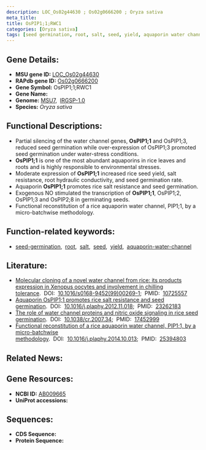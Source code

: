 ```yaml
---
description: LOC_Os02g44630 ; Os02g0666200 ; Oryza sativa
meta_title:
title: OsPIP1;1;RWC1
categories: [Oryza sativa]
tags: [seed germination, root, salt, seed, yield, aquaporin water channel]
---
```


## Gene Details:
- **MSU gene ID:** [LOC_Os02g44630](http://rice.uga.edu/cgi-bin/ORF_infopage.cgi?orf=LOC_Os02g44630)  
- **RAPdb gene ID:** [Os02g0666200](https://rapdb.dna.affrc.go.jp/locus/?name=Os02g0666200)  
- **Gene Symbol:** OsPIP1;1;RWC1
- **Gene Name:**
- **Genome:**  [MSU7](http://rice.uga.edu/),&nbsp;&nbsp;[IRGSP-1.0](https://rapdb.dna.affrc.go.jp/download/irgsp1.html)
- **Species:** *Oryza sativa*

## Functional Descriptions:
   - Partial silencing of the water channel genes, **OsPIP1;1** and OsPIP1;3, reduced seed germination while over-expression of OsPIP1;3 promoted seed germination under water-stress conditions.
   - **OsPIP1;1** is one of the most abundant aquaporins in rice leaves and roots and is highly responsible to environmental stresses.
   - Moderate expression of **OsPIP1;1** increased rice seed yield, salt resistance, root hydraulic conductivity, and seed germination rate.
   - Aquaporin **OsPIP1;1** promotes rice salt resistance and seed germination.
   - Exogenous NO stimulated the transcription of **OsPIP1;1**, OsPIP1;2, OsPIP1;3 and OsPIP2;8 in germinating seeds.
   - Functional reconstitution of a rice aquaporin water channel, PIP1;1, by a micro-batchwise methodology.

## Function-related keywords:
   - [seed-germination](/tags/seed-germination/),&nbsp;&nbsp;[root](/tags/root/),&nbsp;&nbsp;[salt](/tags/salt/),&nbsp;&nbsp;[seed](/tags/seed/),&nbsp;&nbsp;[yield](/tags/yield/),&nbsp;&nbsp;[aquaporin-water-channel](/tags/aquaporin-water-channel/)

## Literature:
   - [Molecular cloning of a novel water channel from rice: its products expression in Xenopus oocytes and involvement in chilling tolerance](https://www.doi.org/10.1016/s0168-9452(99)00269-1).&nbsp;&nbsp;DOI:&nbsp;&nbsp;[10.1016/s0168-9452(99)00269-1](https://www.doi.org/10.1016/s0168-9452(99)00269-1);&nbsp;&nbsp;PMID:&nbsp;&nbsp;[10725557](https://pubmed.ncbi.nlm.nih.gov/10725557/)
   - [Aquaporin OsPIP1;1 promotes rice salt resistance and seed germination](https://www.doi.org/10.1016/j.plaphy.2012.11.018).&nbsp;&nbsp;DOI:&nbsp;&nbsp;[10.1016/j.plaphy.2012.11.018](https://www.doi.org/10.1016/j.plaphy.2012.11.018);&nbsp;&nbsp;PMID:&nbsp;&nbsp;[23262183](https://pubmed.ncbi.nlm.nih.gov/23262183/)
   - [The role of water channel proteins and nitric oxide signaling in rice seed germination](https://www.doi.org/10.1038/cr.2007.34).&nbsp;&nbsp;DOI:&nbsp;&nbsp;[10.1038/cr.2007.34](https://www.doi.org/10.1038/cr.2007.34);&nbsp;&nbsp;PMID:&nbsp;&nbsp;[17452999](https://pubmed.ncbi.nlm.nih.gov/17452999/)
   - [Functional reconstitution of a rice aquaporin water channel, PIP1;1, by a micro-batchwise methodology](https://www.doi.org/10.1016/j.plaphy.2014.10.013).&nbsp;&nbsp;DOI:&nbsp;&nbsp;[10.1016/j.plaphy.2014.10.013](https://www.doi.org/10.1016/j.plaphy.2014.10.013);&nbsp;&nbsp;PMID:&nbsp;&nbsp;[25394803](https://pubmed.ncbi.nlm.nih.gov/25394803/)

## Related News:

## Gene Resources:
- **NCBI ID:**  [AB009665](http://www.ncbi.nlm.nih.gov/nuccore/AB009665)
- **UniProt accessions:** [](https://www.uniprot.org/uniprotkb//entry)

## Sequences:
- **CDS Sequence:**
- **Protein Sequence:**
